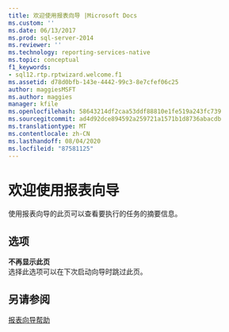 ```yaml
---
title: 欢迎使用报表向导 |Microsoft Docs
ms.custom: ''
ms.date: 06/13/2017
ms.prod: sql-server-2014
ms.reviewer: ''
ms.technology: reporting-services-native
ms.topic: conceptual
f1_keywords:
- sql12.rtp.rptwizard.welcome.f1
ms.assetid: d78d0bfb-143e-4442-99c3-8e7cfef06c25
author: maggiesMSFT
ms.author: maggies
manager: kfile
ms.openlocfilehash: 58643214df2caa53ddf88810e1fe519a243fc739
ms.sourcegitcommit: ad4d92dce894592a259721a1571b1d8736abacdb
ms.translationtype: MT
ms.contentlocale: zh-CN
ms.lasthandoff: 08/04/2020
ms.locfileid: "87581125"
---
```

# <a name="welcome-to-the-report-wizard"></a>欢迎使用报表向导
  使用报表向导的此页可以查看要执行的任务的摘要信息。  
  
## <a name="options"></a>选项  
 **不再显示此页**  
 选择此选项可以在下次启动向导时跳过此页。  
  
## <a name="see-also"></a>另请参阅  
 [报表向导帮助](../../2014/reporting-services/report-wizard-help.md)  
  
  
